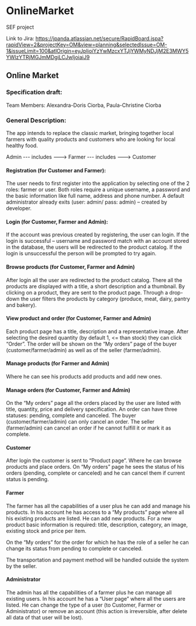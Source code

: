 # OnlineMarket
SEF project

Link to Jira: https://jpanda.atlassian.net/secure/RapidBoard.jspa?rapidView=2&projectKey=OM&view=planning&selectedIssue=OM-1&issueLimit=100&atlOrigin=eyJpIjoiYzYwMzcxYTJjYWMyNDJjM2E3MWY5YWIzYTRjMGJmMDgiLCJwIjoiaiJ9

## Online Market
### Specification draft:

Team Members: Alexandra-Doris Ciorba, Paula-Christine Ciorba

### General Description:
The app intends to replace the classic market, bringing together local farmers with quality products and customers who are looking for local healthy food.

Admin --- includes ---> Farmer --- includes ---> Customer

#### Registration (for Customer and Farmer):
The user needs to first register into the application by selecting one of the 2 roles: farmer or user. Both roles require a unique username, a password and the basic information like full name, address and phone number. A default administrator already exits (user: admin/ pass: admin) – created by developer.

#### Login (for Customer, Farmer and Admin):
If the account was previous created by registering, the user can login. If the login is successful – username and password match with an account stored in the database, the users will be redirected to the product catalog. If the login is unsuccessful the person will be prompted to try again.

#### Browse products (for Customer, Farmer and Admin)
After login all the user are redirected to the product catalog. There all the products are displayed with a title, a short description and a thumbnail. By clicking on a product, they are sent to the product page. Through a drop-down the user filters the products by category (produce, meat, dairy, pantry and bakery).

#### View product and order (for Customer, Farmer and Admin)
Each product page has a title, description and a representative image. After selecting the desired quantity (by default 1, <= than stock) they can click “Order”. The order will be shown on the “My orders” page of the buyer (customer/farmer/admin) as well as of the seller (farmer/admin).

#### Manage products (for Farmer and Admin)
Where he can see his products add products and add new ones.

#### Manage orders (for Customer, Farmer and Admin)
On the “My orders” page all the orders placed by the user are listed with title, quantity, price and delivery specification. An order can have three statuses: pending, complete and canceled. The buyer (customer/farmer/admin) can only cancel an order. The seller (farmer/admin) can cancel an order if he cannot fulfill it or mark it as complete.

#### Customer
After login the customer is sent to “Product page”. Where he can browse products and place orders. On “My orders” page he sees the status of his orders (pending, complete or canceled) and he can cancel them if current status is pending.

#### Farmer
The farmer has all the capabilities of a user plus he can add and manage his products. In his account he has access to a “My products” page where all his existing products are listed. He can add new products. For a new product basic information is required: title, description, category, an image, existing stock and price per item.

On the “My orders” for the order for which he has the role of a seller he can change its status from pending to complete or canceled.

The transportation and payment method will be handled outside the system by the seller.

#### Administrator
The admin has all the capabilities of a farmer plus he can manage all existing users. In his account he has a “User page” where all the users are listed. He can change the type of a user (to Customer, Farmer or Administrator) or remove an account (this action is irreversible, after delete all data of that user will be lost).

